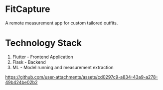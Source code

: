 # FitCapture

A remote measurement app for custom tailored outfits.

# Technology Stack

1) Flutter - Frontend Application
2) Flask - Backend
3) ML - Model running and measurement extraction

https://github.com/user-attachments/assets/cd0297c9-a834-43a9-a278-49b424be02b2

